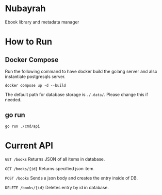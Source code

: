 # Nubayrah
Ebook library and metadata manager

# How to Run

## Docker Compose
Run the following command to have docker build the golang server and also instantiate postgresqls server.

`docker compose up -d --build`

The default path for database storage is `./.data/`. Please change this if needed.

## go run

`go run ./cmd/api`

# Current API

`GET /books` Returns JSON of all items in database.

`GET /books/{id}` Returns specified json item.

`POST /books` Sends a json body and creates the entry inside of DB.

`DELETE /books/{id}` Deletes entry by id in database.